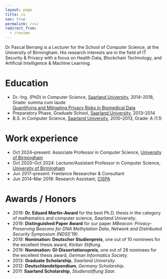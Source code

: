 ```yaml
---
layout: page
title: cv
nav: true
permalink: /cv/
redirect_from:
  - /resume
---
```


Dr Pascal Berrang is a Lecturer for the School of Computer Science, at the University of Birmingham.
His research interests are in the field of IT Security & Privacy with a focus on Health Data, Blockchain Technology, and Artificial Intelligence & Machine Learning.

Education
======
* Dr.-Ing. (PhD) in Computer Science, [Saarland University](https://uni-saarland.de), 2014–2018, Grade: summa cum laude<br>[Quantifying and Mitigating Privacy Risks in Biomedical Data](https://publikationen.sulb.uni-saarland.de/handle/20.500.11880/27145?locale=en)
* Preparatory Phase, Graduate School, [Saarland University](https://uni-saarland.de), 2013–2014
* B.S. in Computer Science, [Saarland University](https://uni-saarland.de), 2010–2013, Grade: A (1.1)

Work experience
======
* Oct 2024–present: Associate Professor in Computer Science, [University of Birmingham](https://birmingham.ac.uk)
* Oct 2020–Oct 2024: Lecturer/Assistant Professor in Computer Science, [University of Birmingham](https://birmingham.ac.uk)
* Jun 2017–present: Freelance Researcher & Consultant
* Jun 2014–Mar 2018: Research Assistant, [CISPA](https://cispa.saarland)

Awards / Honors
======
* 2019: **Dr. Eduard Martin-Award** for the best Ph.D. thesis in the category of mathematics and computer science, *Saarland University*.
* 2019: **Distinguished Paper Award** for our paper *MBeacon: Privacy-Preserving Beacons for DNA Methylation Data*, *Network and Distributed Security Symposium (NDSS’19)*.
* 2019: **Nomination: Deutscher Studienpreis**, one out of 10 nominees for the excellent thesis award, *Körber Stiftung*.
* 2019: **Nomination: GI-Dissertationspreis**, one out of 28 nominees for the excellent thesis award, *German Informatics Society*.
* 2013: **Graduate Scholarship**, *Saarland University*.
* 2012: **Deutschlandstipendium**, *Germany Scholarship*.
* 2011: **Saarland Scholarship**, *Studienstiftung Saar*.

